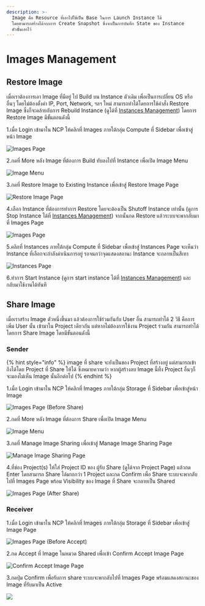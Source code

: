 ```yaml
---
description: >-
  Image คือ Resource ที่เอาไปใช้เป็น Base ในการ Launch Instance ได้
  โดยสามารถสร้างได้จากการ Create Snapshot ซึ่งจะเป็นการบันทึก State ของ Instance
  ตัวนัั้นเอาไว้
---
```


# Images Management

## Restore Image

เมื่อเราต้องการเอา Image ที่มีอยู่ ไป Build บน Instance ตัวเดิม เพื่อเป็นการเปลี่ยน OS หรืออื่นๆ โดยไม่ต้องตั้งค่า IP, Port, Network, ฯลฯ ใหม่ สามารถทำได้โดยการใช้คำสั่ง Restore Image ซึ่งก็จะคล้ายกับการ Rebuild Instance \(ดูได้ที่ [Instances Management](../instances/instances-management.md#rebuild)\) โดยการ Restore Image มีขั้นตอนดังนี้

1.เมื่อ Login เข้ามาใน NCP ให้คลิกที่ Images ภายใต้กลุ่ม Compute ที่ Sidebar เพื่อเข้าสู่หน้า Image

![Images Page](../.gitbook/assets/restoreimage01.png)

2.กดที่ More หลัง Image ที่ต้องการ Build ทับลงไปที่ Instance เพื่อเปิด Image Menu

![Image Menu](../.gitbook/assets/restoreimage02.png)

3.กดที่ Restore Image to Existing Instance เพื่อเข้าสู่ Restore Image Page

![Restore Image Page](../.gitbook/assets/restoreimage03.png)

4.เลือก Instance ที่ต้องการทำการ Restore โดยจะต้องเป็น Shutoff Instance เท่านั้น \(ดูการ Stop Instance ได้ที่ [Instances Management](../instances/instances-management.md#stop)\) จากนั้นกด Restore แล้วระบบจะพากลับมาที่ Images Page

![Images Page](../.gitbook/assets/restoreimage04.png)

5.คลิกที่ Instances ภายใต้กลุ่ม Compute ที่ Sidebar เพื่อเข้าสู่ Instances Page จะเห็นว่า Instance ที่เลือกจะกำลังดำเนินการอยู่ รอจนกว่าจุดแสดงสถานะ Instance จะกลายเป็นสีเทา

![Instances Page](../.gitbook/assets/restoreimage04-1.png)

6.ทำการ Start Instance \(ดูการ start instance ได้ที่ [Instances Management](../instances/instances-management.md#start)\) และกลับมาใช้งานได้ทันที

## Share Image

เมื่อเราสร้าง Image ตัวหนึ่งขึ้นมา แล้วต้องการใช้ร่วมกันกับ User อื่น สามารถทำได้ 2 วิธี คือการเพิ่ม User นั้น เข้ามาใน Project เดียวกัน แต่หากไม่ต้องการใช้งาน Project ร่วมกัน สามารถทำได้โดยการ Share Image โดยมีขั้นตอนดังนี้

### Sender

{% hint style="info" %}
image ที่ share จะยังเป็นของ Project ที่สร้างอยู่ แต่สามารถเข้าถึงได้โดย Project ที่ Share ให้ได้ ซึ่งหมายความว่า หากผู้สร้างลบ Image นี้ทิ้ง Project อื่นๆก็จะมองไม่เห็น Image นั้นอีกต่อไป
{% endhint %}

1.เมื่อ Login เข้ามาใน NCP ให้คลิกที่ Images ภายใต้กลุ่ม Storage ที่ Sidebar เพื่อเข้าสู่หน้า Image

![Images Page \(Before Share\)](../.gitbook/assets/restoreimage01.png)

2.กดที่ More หลัง Image ที่ต้องการ Share เพื่อเปิด Image Menu

![Image Menu](../.gitbook/assets/restoreimage02.png)

3.กดที่ Manage Image Sharing เพื่อเข้าสู่ Manage Image Sharing Page

![Manage Image Sharing Page](../.gitbook/assets/shareimage01-1.png)

4.ที่ช่อง Project\(s\) ให้ใส่ Project ID ของ ผู้รับ Share \(ดูได้จาก Project Page\) แล้วกด Enter โดยสามารถ Share ได้มากกว่า 1 Project และกด Confirm เพื่อ Share ระบบจะพากลับไปที่ Images Page พร้อม Visibility ของ Image ที่ Share จะกลายเป็น Shared

![Images Page \(After Share\) ](../.gitbook/assets/shareimage02.png)

### Receiver

1.เมื่อ Login เข้ามาใน NCP ให้คลิกที่ Images ภายใต้กลุ่ม Storage ที่ Sidebar เพื่อเข้าสู่ Image Page

![Images Page \(Before Accept\)](../.gitbook/assets/shareimage05.png)

2.กด Accept ที่ Image ในหมวด Shared เพื่อเข้า Confirm Accept Image Page

![Confirm Accept Image Page](../.gitbook/assets/shareimage03.png)

3.กดปุ่ม Confirm เพื่อรับการ share ระบบจะพากลับไปที่ Images Page พร้อมแสดงสถานะของ Image ที่รับมาเป็น Active

![](../.gitbook/assets/shareimage04.png)

